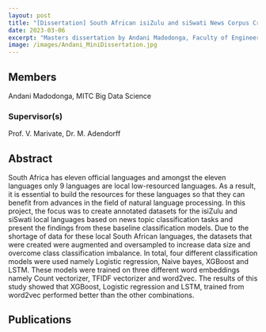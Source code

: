 ```yaml
---
layout: post
title: "[Dissertation] South African isiZulu and siSwati News Corpus Creation, Annotation and Categorisation"
date: 2023-03-06
excerpt: "Masters dissertation by Andani Madodonga, Faculty of Engineering, Built Environment and Information Technology University of Pretoria, Pretoria"
image: /images/Andani_MiniDissertation.jpg
---
```

## Members

Andani Madodonga, MITC Big Data Science

### Supervisor(s)

Prof. V. Marivate, Dr. M. Adendorff

## Abstract

South Africa has eleven official languages and amongst the eleven languages only 9 languages are local low-resourced languages. As a result, it is essential to build the resources for these languages so that they can benefit from advances in the field of natural language processing. In this project, the focus was to create annotated datasets for the isiZulu and siSwati local languages based on news topic classification tasks and present the findings from these baseline classification models. Due to the shortage of data for these local South African languages, the datasets that were created were augmented and oversampled to increase data size and overcome class classification imbalance. In total, four different classification models were used namely Logistic regression, Naive bayes, XGBoost and LSTM. These models were trained on three different word embeddings namely Count vectorizer, TFIDF vectorizer and word2vec. The results of this study showed that XGBoost, Logistic regression and LSTM, trained from word2vec performed better than the other combinations.

## Publications
